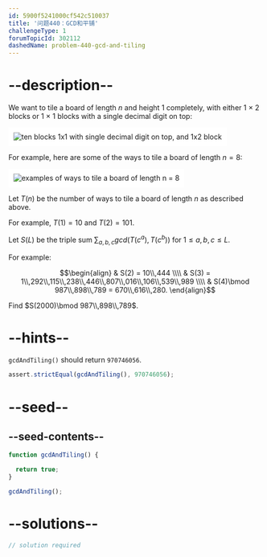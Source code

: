 ```yaml
---
id: 5900f5241000cf542c510037
title: '问题440：GCD和平铺'
challengeType: 1
forumTopicId: 302112
dashedName: problem-440-gcd-and-tiling
---
```


# --description--

We want to tile a board of length $n$ and height 1 completely, with either 1 × 2 blocks or 1 × 1 blocks with a single decimal digit on top:

<img class="img-responsive center-block" alt="ten blocks 1x1 with single decimal digit on top, and 1x2 block" src="https://cdn.freecodecamp.org/curriculum/project-euler/gcd-and-tiling-1.png" style="background-color: white; padding: 10px;" />

For example, here are some of the ways to tile a board of length $n = 8$:

<img class="img-responsive center-block" alt="examples of ways to tile a board of length n = 8" src="https://cdn.freecodecamp.org/curriculum/project-euler/gcd-and-tiling-2.png" style="background-color: white; padding: 10px;" />

Let $T(n)$ be the number of ways to tile a board of length $n$ as described above.

For example, $T(1) = 10$ and $T(2) = 101$.

Let $S(L)$ be the triple sum $\sum_{a, b, c} gcd(T(c^a), T(c^b))$ for $1 ≤ a, b, c ≤ L$.

For example:

$$\begin{align}   & S(2) = 10\\,444 \\\\
  & S(3) = 1\\,292\\,115\\,238\\,446\\,807\\,016\\,106\\,539\\,989 \\\\ & S(4)\bmod 987\\,898\\,789 = 670\\,616\\,280. \end{align}$$

Find $S(2000)\bmod 987\\,898\\,789$.

# --hints--

`gcdAndTiling()` should return `970746056`.

```js
assert.strictEqual(gcdAndTiling(), 970746056);
```

# --seed--

## --seed-contents--

```js
function gcdAndTiling() {

  return true;
}

gcdAndTiling();
```

# --solutions--

```js
// solution required
```
